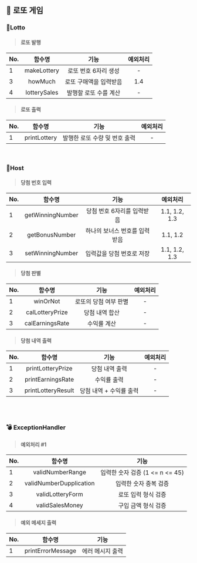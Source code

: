 ## 🎱 로또 게임

### 🎰Lotto

>#### 로또 발행
| No. |     함수명      |      기능      | 예외처리 |
|-----|:------------:|:------------:|:----:|
| 1   | makeLottery  | 로또 번호 6자리 생성 |       -      |
| 3   |   howMuch    | 로또 구매액을 입력받음 |      1.4      |
| 4   | lotterySales | 발행할 로또 수를 계산 |       -       | 

> #### 로또 출력
| No. |       함수명        |        기능         | 예외처리 |
|-----|:----------------:|:-----------------:|:----:|
| 1   |   printLottery   | 발행한 로또 수량 및 번호 출력 |  -   |


<br/>

### 🏦Host

>#### 당첨 번호 입력  
| No. |       함수명        |        기능        |     예외처리    |
|-----|:----------------:|:----------------:|:-------------:|
| 1   | getWinningNumber | 당첨 번호 6자리를 입력받음  | 1.1, 1.2, 1.3 |
| 2   |  getBonusNumber  | 하나의 보너스 번호를 입력받음 |   1.1, 1.2    | 
| 3   | setWinningNumber |  입력값을 당첨 번호로 저장  | 1.1, 1.2, 1.3 | 

>#### 당첨 판별
| No. |       함수명       |      기능      |     예외처리      |
|-----|:---------------:|:------------:|:-------------:|
| 1   |    winOrNot     | 로또의 당첨 여부 판별 |       -       |
| 2   | calLotteryPrize |   당첨 내역 합산   | -|
| 3   | calEarningsRate |    수익률 계산    |       -       |


>#### 당첨 내역 출력
| No. |        함수명         |       기능       |     예외처리      |
|-----|:------------------:|:--------------:|:-------------:|
| 1   | printLotteryPrize  |    당첨 내역 출력    |       -       |
| 2   | printEarningsRate  |     수익률 출력     |       -       |
| 3 | printLotteryResult | 당첨 내역 + 수익률 출력 | -|

<br/></br>

### 💣 ExceptionHandler
 
>#### 예외처리 #1
| No. |           함수명           |            기능            |
|-----|:-----------------------:|:------------------------:|
| 1   |    validNumberRange     | 입력한 숫자 검증 (1 <= n <= 45) | 
| 2   | validNumberDupplication | 입력한 숫자 중복 검증 |
| 3   |    validLotteryForm     |       로또 입력 형식 검증        |
| 4   |     validSalesMoney     | 구입 금액 형식 검증 |

>#### 예외 메세지 출력

| No. |        함수명        |            기능            |
|-----|:-----------------:|:------------------------:|
| 1   | printErrorMessage | 에러 메시지 출력 |